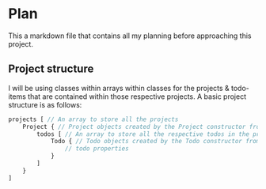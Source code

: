 # Plan

This a markdown file that contains all my planning before approaching this project.

## Project structure

I will be using classes within arrays within classes for the projects & todo-items that are contained within those respective projects. A basic project structure is as follows:

```js
projects [ // An array to store all the projects
    Project { // Project objects created by the Project constructor from the Project class
        todos [ // An array to store all the respective todos in the project
            Todo { // Todo objects created by the Todo constructor from the Todo class
                // todo properties
            }
        ]
    }
]
```
